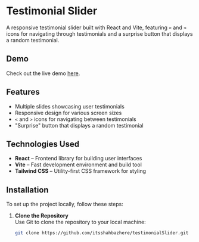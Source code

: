 # Testimonial Slider

A responsive testimonial slider built with React and Vite, featuring `<` and `>` icons for navigating through testimonials and a surprise button that displays a random testimonial.

## Demo  
Check out the live demo [here](https://itsshahbazhere.github.io/testimonialSlider/).

## Features  
- Multiple slides showcasing user testimonials  
- Responsive design for various screen sizes  
- `<` and `>` icons for navigating between testimonials  
- "Surprise" button that displays a random testimonial  

## Technologies Used  
- **React** – Frontend library for building user interfaces  
- **Vite** – Fast development environment and build tool  
- **Tailwind CSS** – Utility-first CSS framework for styling  

## Installation  
To set up the project locally, follow these steps:

1. **Clone the Repository**  
   Use Git to clone the repository to your local machine:
   ```bash
   git clone https://github.com/itsshahbazhere/testimonialSlider.git
